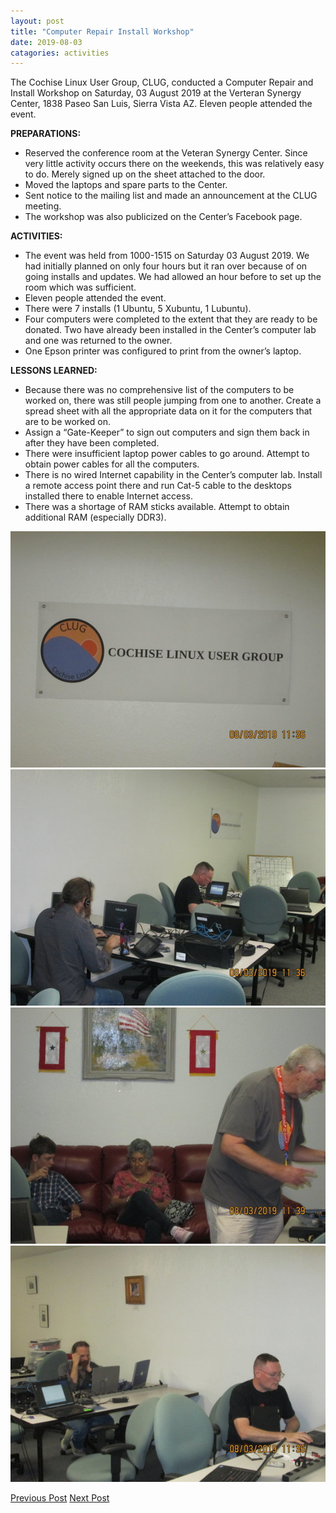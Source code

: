 ```yaml
---
layout: post
title: "Computer Repair Install Workshop"
date: 2019-08-03
catagories: activities
---
```


The Cochise Linux User Group, CLUG, conducted a Computer Repair and Install Workshop on Saturday, 03 August 2019 at the Verteran Synergy Center, 1838 Paseo San Luis, Sierra Vista AZ.  Eleven people attended the event.

**PREPARATIONS:**

 * Reserved the conference room at the Veteran Synergy Center.  Since very little activity occurs there on the weekends, this was relatively easy to do.  Merely signed up on the sheet attached to the door.
 * Moved the laptops and spare parts to the Center.
 * Sent notice to the mailing list and made an announcement at the CLUG meeting.
 * The workshop was also publicized on the Center’s Facebook page.

**ACTIVITIES:**

 * The event was held from 1000-1515 on Saturday 03 August 2019.  We had initially planned on only four hours but it ran over because of on going installs and updates.  We had allowed an hour before to set up the room which was sufficient.
 * Eleven people attended the event.
 * There were 7 installs (1 Ubuntu, 5 Xubuntu, 1 Lubuntu).
 * Four computers were completed to the extent that they are ready to be donated.  Two have already been installed in the Center’s computer lab and one was returned to the owner.
 * One Epson printer was configured to print from the owner’s laptop.

**LESSONS LEARNED:**

 * Because there was no comprehensive list of the computers to be worked on, there was still people jumping from one to another.  Create a spread sheet with all the appropriate data on it for the computers that are to be worked on.
 * Assign a “Gate-Keeper” to sign out computers and sign them back in after they have been completed.
 * There were insufficient laptop power cables to go around.  Attempt to obtain power cables for all the computers.
 * There is no wired Internet capability in the Center’s computer lab.  Install a remote access point there and run Cat-5 cable to the desktops installed there to enable Internet access.
 * There was a shortage of RAM sticks available.  Attempt to obtain additional RAM (especially DDR3).

![alt text](https://raw.githubusercontent.com/CochiseLinuxUsersGroup/CochiseLinuxUsersGroup.github.io/master/images/rsz_repair_and_install_workshop_2019-08-03_3.jpg)
![alt text](https://raw.githubusercontent.com/CochiseLinuxUsersGroup/CochiseLinuxUsersGroup.github.io/master/images/rsz_repair_and_install_workshop_2019-08-03_1.jpg)
![alt text](https://raw.githubusercontent.com/CochiseLinuxUsersGroup/CochiseLinuxUsersGroup.github.io/master/images/rsz_repair_and_install_workshop_2019-08-03_4.jpg)
![alt text](https://raw.githubusercontent.com/CochiseLinuxUsersGroup/CochiseLinuxUsersGroup.github.io/master/images/rsz_repair_and_install_workshop_2019-08-03_2.jpg)

<footer>
<a href="http://cochiselinuxusergroup.org/activities/LaptopRepairProject_2019-06-08" class="post-prev">Previous Post</a>
<a href="http://cochiselinuxusergroup.org/activities/ComputerRepairInstallWorkshop_2019-08-03" class="post-next">Next Post</a>
  </footer>
